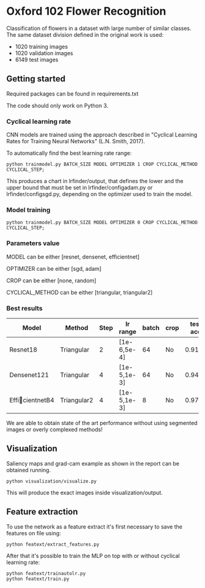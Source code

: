 # Oxford 102 Flower Recognition

Classification of flowers in a dataset with large number of similar classes.
The same dataset division defined in the original work is used:
* 1020 training images
* 1020 validation images
* 6149 test images
## Getting started

Required packages can be found in requirements.txt

The code should only work on Python 3.

### Cyclical learning rate
CNN models are trained using the approach described in "Cyclical Learning Rates for Training Neural Networks" (L.N. Smith, 2017).

To automatically find the best learning rate range:
```
python trainmodel.py BATCH_SIZE MODEL OPTIMIZER 1 CROP CYCLICAL_METHOD CYCLICAL_STEP;
```

This produces a chart in lrfinder/output, that defines the lower and the upper bound 
that must be set in lrfinder/configadam.py or lrfinder/configsgd.py, depending on the optimizer used to train the model.

### Model training

```
python trainmodel.py BATCH_SIZE MODEL OPTIMIZER 0 CROP CYCLICAL_METHOD CYCLICAL_STEP;
```

### Parameters value
MODEL can be either [resnet, densenet, efficientnet]

OPTIMIZER can be either [sgd, adam]

CROP can be either [none, random]

CYCLICAL_METHOD can be either [triangular, triangular2]

### Best results
| Model          | Method      | Step | lr range    | batch | crop | test acc |
|----------------|-------------|------|-------------|-------|------|----------|
| Resnet18       | Triangular  | 2    | [1e-6,5e-4] | 64    | No   | 0.9187   |
| Densenet121    | Triangular  | 4    | [1e-5,1e-3] | 64    | No   | 0.9455   |
| EfficientnetB4 | Triangular2 | 4    | [1e-5,1e-3] | 8     | No   | 0.9719   |

We are able to obtain state of the art performance without using segmented images or overly complexed methods!
## Visualization

Saliency maps and grad-cam example as shown in the report can be obtained running.
```
python visualization/visualize.py
```
This will produce the exact images inside visualization/output.

## Feature extraction
To use the network as a feature extract it's first necessary to save the features on file using:
```
python featext/extract_features.py
```

After that it's possible to train the MLP on top with or without cyclical learning rate:
```
python featext/trainautolr.py
python featext/train.py
```
